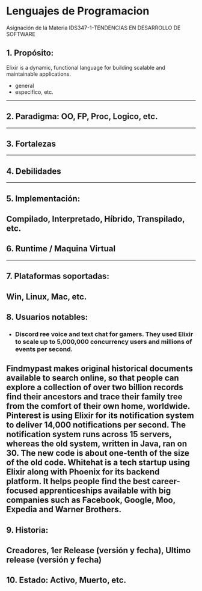 # Lenguajes de Programacion #
Asignación de la Materia IDS347-1-TENDENCIAS EN DESARROLLO DE SOFTWARE

## 1. Propósito:
Elixir is a dynamic, functional language for building scalable and maintainable applications.
- general
- especifico, etc.
---
## 2. Paradigma: OO, FP, Proc, Logico, etc.
---
## 3. Fortalezas 
---
## 4. Debilidades
---
## 5. Implementación: 
Compilado, Interpretado, Híbrido, Transpilado, etc.
---
## 6. Runtime / Maquina Virtual
---
## 7. Plataformas soportadas:
Win, Linux, Mac, etc.
---
## 8. Usuarios notables: 
- ### **Discord**  ree voice and text chat for gamers. They used Elixir to scale up to 5,000,000 concurrency users and millions of events per second.
Findmypast makes original historical documents available to search online, so that people can explore a collection of over two billion records find their ancestors and trace their family tree from the comfort of their own home, worldwide.
Pinterest is using Elixir for its notification system to deliver 14,000 notifications per second. The notification system runs across 15 servers, whereas the old system, written in Java, ran on 30. The new code is about one-tenth of the size of the old code.
Whitehat is a tech startup using Elixir along with Phoenix for its backend platform. It helps people find the best career-focused apprenticeships available with big companies such as Facebook, Google, Moo, Expedia and Warner Brothers.
---
## 9. Historia: 
Creadores, 1er Release (versión y fecha), Ultimo release (versión y fecha)
---
## 10. Estado: Activo, Muerto, etc.

